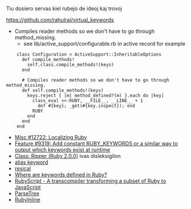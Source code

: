 Tiu dosiero servas kiel rubejo de ideoj kaj trovoj

https://github.com/rahulraj/virtual_keywords

- Compiles reader methods so we don't have to go through method_missing.
  - see  lib/active_support/configurable.rb in active record for example
```
    class Configuration < ActiveSupport::InheritableOptions
      def compile_methods!
        self.class.compile_methods!(keys)
      end

      # Compiles reader methods so we don't have to go through method_missing.
      def self.compile_methods!(keys)
        keys.reject { |m| method_defined?(m) }.each do |key|
          class_eval <<-RUBY, __FILE__, __LINE__ + 1
            def #{key}; _get(#{key.inspect}); end
          RUBY
        end
      end
    end
```

- [Misc #12722: Localizing Ruby](https://bugs.ruby-lang.org/issues/12722)
- [Feature #9319: Add constant RUBY_KEYWORDS or a similar way to output which keywords exist at runtime](https://bugs.ruby-lang.org/issues/9319)
- [Class: Ripper (Ruby 2.0.0)](https://ruby-doc.org/stdlib-2.0.0/libdoc/ripper/rdoc/Ripper.html) ivas disleksigilon
- [alias keyword](https://groups.google.com/forum/#!topic/xruby-devel/XtllQwsQwtA)
- [rexical](https://github.com/tenderlove/rexical)
- [Where are keywords defined in Ruby?](https://stackoverflow.com/questions/9446150/where-are-keywords-defined-in-ruby)
- [RubyScript - A transcompiler transforming a subset of Ruby to JavaScript](https://gist.github.com/txus/2017173)
- [ParseTree](https://rubygems.org/gems/ParseTree/versions/3.0.9)
- [RubyInline](https://rubygems.org/gems/RubyInline)

